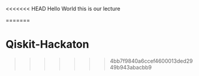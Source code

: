 <<<<<<< HEAD
Hello World this is our lecture

=======
# Qiskit-Hackaton
>>>>>>> 4bb7f9840a6ccef4600013ded2949b943abacbb9
